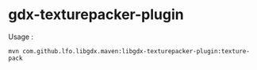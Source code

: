 # gdx-texturepacker-plugin

Usage : 

```
mvn com.github.lfo.libgdx.maven:libgdx-texturepacker-plugin:texture-pack
```